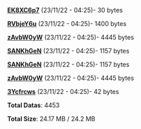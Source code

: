 [**EK8XC6p7**](/data/EK8XC6p7.txt) (23/11/22 - 04:25)- 30 bytes

[**RVbjeY6u**](/data/RVbjeY6u.txt) (23/11/22 - 04:25)- 1400 bytes

[**zAvbW0yW**](/data/zAvbW0yW.txt) (23/11/22 - 04:25)- 4445 bytes

[**SANKhGeN**](/data/SANKhGeN.txt) (23/11/22 - 04:25)- 1157 bytes

[**SANKhGeN**](/data/SANKhGeN.txt) (23/11/22 - 04:25)- 1157 bytes

[**zAvbW0yW**](/data/zAvbW0yW.txt) (23/11/22 - 04:25)- 4445 bytes

[**3Ycfrcws**](/data/3Ycfrcws.txt) (23/11/22 - 04:25)- 42 bytes

**Total Datas**: 4453

**Total Size**: 24.17 MB / 24.2 MB